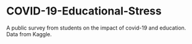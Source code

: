 # COVID-19-Educational-Stress
A public survey from students on the impact of covid-19 and education. Data from Kaggle.
